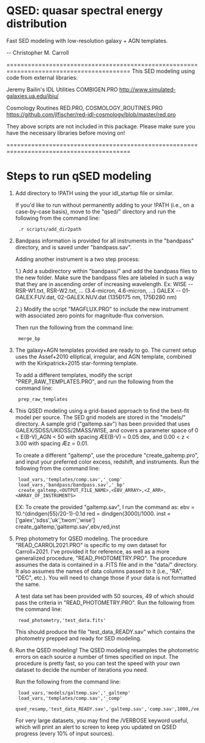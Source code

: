 # QSED: quasar spectral energy distribution

Fast SED modeling with low-resolution galaxy + AGN templates.

-- Christopher M. Carroll
 
 
 ========================================================================================= 
 This SED modeling using code from external libraries:
 
 Jeremy Bailin's IDL Utilities
    COMBIGEN.PRO
    http://www.simulated-galaxies.ua.edu/jbiu/
 
 Cosmology Routines
    RED.PRO, COSMOLOGY_ROUTINES.PRO
    https://github.com/jlfischer/red-idl-cosmology/blob/master/red.pro
 
 They above scripts are not included in this package.
 Please make sure you have the necessary libraries before moving on!
 
 ========================================================================================= 
 

# Steps to run qSED modeling

1. Add directory to !PATH using the your idl_startup file or similar.

   If you'd like to run without permanently adding to your !PATH (i.e., on a case-by-case 
   basis), move to the "qsed/" directory and run the following from the command line:

        .r scripts/add_dir2path


2. Bandpass information is provided for all instruments in the "bandpass" directory, and 
   is saved under "bandpass.sav". 
   
   Adding another instrument is a two step process:
   
   1.) Add a subdirectory within "bandpass/" and add the bandpass files to the new 
   folder. Make sure the bandpass files are labeled in such a way that they are in 
   ascending order of increasing wavelength.
        Ex: WISE  -- RSR-W1.txt, RSR-W2.txt, ... (3.4-micron, 4.6-micron, ...)
        GALEX -- 01-GALEX.FUV.dat, 02-GALEX.NUV.dat (135Ð175 nm, 175Ð280 nm)

   2.) Modify the script "MAGFLUX.PRO" to include the new instrument with associated
   zero points for magnitude-flux conversion.

   Then run the following from the command line:

        merge_bp


3. The galaxy+AGN templates provided are ready to go. The current setup uses the 
   Assef+2010 elliptical, irregular, and AGN template, combined with the Kirkpatrick+2015 
   star-forming template.
   
   To add a different templates, modify the script "PREP_RAW_TEMPLATES.PRO", and run 
   the following from the command line:
   
        prep_raw_templates
   

4. This QSED modeling using a grid-based approach to find the best-fit model per source. 
   The SED grid models are stored in the "models/" directory. A sample grid ("galtemp.sav") 
   has been provided that uses GALEX/SDSS/UKIDSS/2MASS/WISE, and covers a parameter space
   of 0 < E(B-V)_AGN < 50 with spacing ÆE(B-V) = 0.05 dex, and 0.00 < z < 3.00 with 
   spacing Æz = 0.01.
   
   To create a different "galtemp", use the procedure "create_galtemp.pro", 
   and input your preferred color excess, redshift, and instruments. Run the following 
   from the command line:
   
        load_vars,'templates/comp.sav','_comp'
        load_vars,'bandpass/bandpass.sav','_bp'
        create_galtemp,<OUTPUT_FILE_NAME>,<EBV_ARRAY>,<Z_ARR>,<ARRAY_OF_INSTRUMENTS>

   EX: To create the provided "galtemp.sav", I run the command as:
        ebv = 10.^(dindgen(55)/20-1)-0.1d
        red = dindgen(3000)/1000.
        inst = ['galex','sdss','uk','twom','wise']
        create_galtemp,'galtemp.sav',ebv,red,inst


5. Prep photometry for QSED modeling. The procedure "READ_CARROL2021.PRO" is specific to 
   my own dataset for Carroll+2021. I've provided it for reference, as well as a more 
   generalized procedure, "READ_PHOTOMETRY.PRO". The procedure assumes the data is 
   contained in a .FITS file and in the "data/" directory. It also assumes the names of 
   data columns passed to it (i.e., "RA", "DEC", etc.). You will need to change those if 
   your data is not formatted the same.
   
   A test data set has been provided with 50 sources, 49 of which should pass the criteria
   in "READ_PHOTOMETRY.PRO". Run the following from the command line:
   
        read_photometry,'test_data.fits'
        
   This should produce the file "test_data_READY.sav" which contains the photometry prepped
   and ready for SED modeling.
   

6. Run the QSED modeling! The QSED modeling resamples the photometric errors on each source
   a number of times specified on input. The procedure is pretty fast, so you can test the
   speed with your own dataset to decide the number of iterations you need.
   
   Run the following from the command line:

        load_vars,'models/galtemp.sav','_galtemp'
        load_vars,'templates/comp.sav','_comp'
        qsed_resamp,'test_data_READY.sav','galtemp.sav','comp.sav',1000,/verbose

   For very large datasets, you may find the /VERBOSE keyword useful, which will print an 
   alert to screen to keep you updated on QSED progress (every 10% of input sources).










